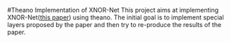 #Theano Implementation of XNOR-Net
This project aims at implementing XNOR-Net([this paper](http://arxiv.org/pdf/1603.05279v3.pdf)) using theano. The initial goal is to implement special layers proposed by the paper and then try to re-produce the results of the paper.
